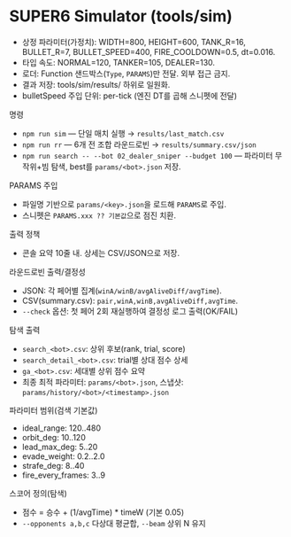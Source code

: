 # SUPER6 Simulator (tools/sim)

- 상정 파라미터(가정치): WIDTH=800, HEIGHT=600, TANK_R=16, BULLET_R=7, BULLET_SPEED=400, FIRE_COOLDOWN=0.5, dt=0.016.
- 타입 속도: NORMAL=120, TANKER=105, DEALER=130.
- 로더: Function 샌드박스(`Type`, `PARAMS`)만 전달. 외부 접근 금지.
- 결과 저장: tools/sim/results/ 하위로 일원화.
- bulletSpeed 주입 단위: per-tick (엔진 DT를 곱해 스니펫에 전달)

명령
- `npm run sim` — 단일 매치 실행 → `results/last_match.csv`
- `npm run rr` — 6개 전 조합 라운드로빈 → `results/summary.csv/json`
- `npm run search -- --bot 02_dealer_sniper --budget 100` — 파라미터 무작위+빔 탐색, best를 `params/<bot>.json` 저장.

PARAMS 주입
- 파일명 기반으로 `params/<key>.json`을 로드해 `PARAMS`로 주입.
- 스니펫은 `PARAMS.xxx ?? 기본값`으로 점진 치환.

출력 정책
- 콘솔 요약 10줄 내. 상세는 CSV/JSON으로 저장.

라운드로빈 출력/결정성
- JSON: 각 페어별 집계(`winA/winB/avgAliveDiff/avgTime`).
- CSV(summary.csv): `pair,winA,winB,avgAliveDiff,avgTime`.
- `--check` 옵션: 첫 페어 2회 재실행하여 결정성 로그 출력(OK/FAIL)

탐색 출력
- `search_<bot>.csv`: 상위 후보(rank, trial, score)
- `search_detail_<bot>.csv`: trial별 상대 점수 상세
- `ga_<bot>.csv`: 세대별 상위 점수 요약
- 최종 최적 파라미터: `params/<bot>.json`, 스냅샷: `params/history/<bot>/<timestamp>.json`

파라미터 범위(검색 기본값)
- ideal_range: 120..480
- orbit_deg: 10..120
- lead_max_deg: 5..20
- evade_weight: 0.2..2.0
- strafe_deg: 8..40
- fire_every_frames: 3..9

스코어 정의(탐색)
- 점수 = 승수 + (1/avgTime) * timeW (기본 0.05)
- `--opponents a,b,c` 다상대 평균합, `--beam` 상위 N 유지
